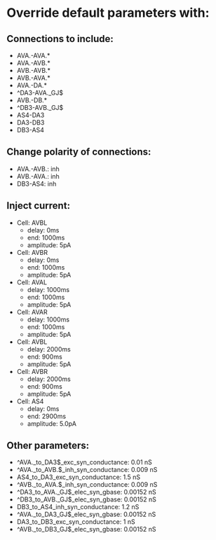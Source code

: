 # Override default parameters with:
## Connections to include:
- AVA.-AVA.*
- AVA.-AVB.*
- AVB.-AVB.*
- AVB.-AVA.*
- AVA.-DA.*
- ^DA3-AVA.\_GJ$
- AVB.-DB.*
- ^DB3-AVB.\_GJ$
- AS4-DA3
- DA3-DB3
- DB3-AS4

## Change polarity of connections:
- AVA.-AVB.: inh
- AVB.-AVA.: inh
- DB3-AS4: inh

## Inject current:
- Cell: AVBL
    - delay: 0ms
    - end: 1000ms
    - amplitude: 5pA
- Cell: AVBR
    - delay: 0ms
    - end: 1000ms
    - amplitude: 5pA
- Cell: AVAL
    - delay: 1000ms
    - end: 1000ms
    - amplitude: 5pA
- Cell: AVAR
    - delay: 1000ms
    - end: 1000ms
    - amplitude: 5pA
- Cell: AVBL
    - delay: 2000ms
    - end: 900ms
    - amplitude: 5pA
- Cell: AVBR
    - delay: 2000ms
    - end: 900ms
    - amplitude: 5pA
- Cell: AS4
    - delay: 0ms
    - end: 2900ms
    - amplitude: 5.0pA

## Other parameters:
- ^AVA._to_DA3$_exc_syn_conductance: 0.01 nS
- ^AVA._to_AVB.$_inh_syn_conductance: 0.009 nS
- AS4_to_DA3_exc_syn_conductance: 1.5 nS
- ^AVB._to_AVA.$_inh_syn_conductance: 0.009 nS
- ^DA3_to_AVA.\_GJ$_elec_syn_gbase: 0.00152 nS
- ^DB3_to_AVB.\_GJ$_elec_syn_gbase: 0.00152 nS
- DB3_to_AS4_inh_syn_conductance: 1.2 nS
- ^AVA._to_DA3\_GJ$_elec_syn_gbase: 0.00152 nS
- DA3_to_DB3_exc_syn_conductance: 1 nS
- ^AVB._to_DB3\_GJ$_elec_syn_gbase: 0.00152 nS

